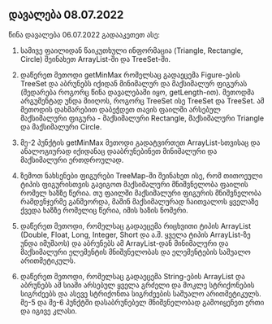 ## დავალება 08.07.2022

წინა დავალება 06.07.2022 გადააკეთეთ ასე:

1. სამივე ფაილიდან წაიკუთხული ინფორმაცია (Triangle, Rectangle, Circle) შეინახეთ ArrayList-ში  და TreeSet-ში.

2.  დაწერეთ მეთოდი getMinMax რომელსაც გადაეცემა Figure-ების TreeSet და  აბრუნებს იქიდან მინიმალურ და მაქსიმალურ ფიგურას (შედარება როგორც წინა  დავალებაში იყო, getLength-ით). მეთოდმა არგუმენტად უნდა მიიღოს, როგორც  TreeSet<Triangle> ისე TreeSet<Rectangle> და  TreeSet<Circle>. ამ მეთოდის დახმარებით დაბეჭდეთ თავის ფაილში  არსებულ მაქსიმალური ფიგურა - მაქსიმალური Rectangle, მაქსიმალური Triangle  და მაქსიმალური Circle.

3. მე-2 პუნქტის getMinMax მეთოდი გადატვირთეთ  ArrayList-სთვისაც და ანალოგიურად იქიდანაც დააბრუნებინეთ მინიმალური და  მაქსიმალური ერთდროულად.

4. ზემოთ ნახსენები ფიგურები TreeMap-ში  შეინახეთ ისე, რომ თითოეული ტიპის ფიგურისთვის გავიგოთ მაქსიმალური  მნიშვნელობა ფაილის რომელ ხაზზე წერია. თუ ფაილში მაქსიმალური ფიგურის  მნიშვნელობა რამდენჯერმე განმეორდა, მაშინ მაქსიმალურად ჩაითვალოს ყველაზე  ქვედა ხაზზე რომელიც წერია, იმის ხაზის ნომერი.

5. დაწერეთ მეთოდი,  რომელსაც გადაეცემა რიცხვითი ტიპის ArrayList (Double, Float, Long,  Integer, Short და ა.შ. ყველა ტიპის ArrayList-ზე უნდა იმუშაოს) და  აბრუნებს ამ ArrayList-დან მინიმალური და მაქსიმალური ელემენტის  მნიშვნელობას და ელემენტების საშუალო არითმეტიკულს.

6. დაწერეთ მეთოდი,  რომელსაც გადაეცემა String-ების ArrayList და აბრუნებს ამ სიაში არსებულ  ყველა გრძელი და მოკლე სტრიქონების სიგრძეებს და ასევე სტრიქონთა  სიგრძეების საშუალო არითმეტიკულს. მე-5 და მე-6 პუნქტში დასაბრუნებელ  მნიშვნელობად გამოიყენეთ ერთი და იგივე კლასი.